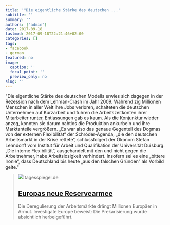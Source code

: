 ```yaml
---
title: '"Die eigentliche Stärke des deutschen ...'
subtitle: ''
summary: ''
authors: ["admin"]
date: 2017-09-18
lastmod: 2017-09-18T22:21:46+02:00
categories: []
tags:
- facebook
- german
featured: no
image:
  caption: ''
  focal_point: ''
  preview_only: no
slug: ''
---
```

"Die eigentliche Stärke des deutschen Modells erwies sich dagegen in der Rezession nach dem Lehman-Crash im Jahr 2009. Während zig Millionen Menschen in aller Welt ihre Jobs verloren, schalteten die deutschen Unternehmen auf Kurzarbeit und fuhren die Arbeitszeitkonten ihrer Mitarbeiter runter, Entlassungen gab es kaum. Als die Konjunktur wieder anzog, konnten sie darum nahtlos die Produktion ankurbeln und ihre Marktanteile vergrößern. „Es war also das genaue Gegenteil des Dogmas von der externen Flexibilität“ der Schröder-Agenda, „die den deutschen Arbeitsmarkt in der Krise rettete“, schlussfolgert der Ökonom Stefan Lehndorff vom Institut für Arbeit und Qualifikation der Universität Duisburg. „Die interne Flexibilität“, ausgehandelt mit den und nicht gegen die Arbeitnehmer, habe Arbeitslosigkeit verhindert. Insofern sei es eine „bittere Ironie“, dass Deutschland bis heute „aus den falschen Gründen“ als Vorbild gelte."
> [![](https://www.tagesspiegel.de/images/45409306/20303870/3-format530.jpg)](http://www.tagesspiegel.de/weltspiegel/sonntag/arbeitsmarkt-europas-neue-reservearmee/20301470-all.html)
> tagesspiegel.de
> ## [Europas neue Reservearmee](http://www.tagesspiegel.de/weltspiegel/sonntag/arbeitsmarkt-europas-neue-reservearmee/20301470-all.html)
>
>Die Deregulierung der Arbeitsmärkte drängt Millionen Europäer in Armut. Investigate Europe beweist: Die Prekarisierung wurde absichtlich herbeigeführt.


